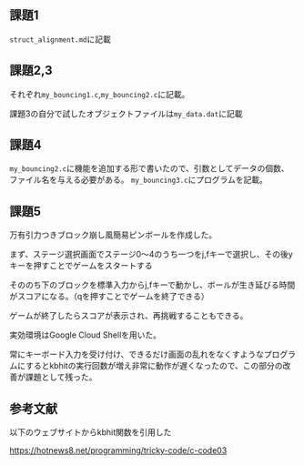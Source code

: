## 課題1
`struct_alignment.md`に記載

## 課題2,3
それぞれ`my_bouncing1.c`,`my_bouncing2.c`に記載。

課題3の自分で試したオブジェクトファイルは`my_data.dat`に記載

## 課題4
`my_bouncing2.c`に機能を追加する形で書いたので、引数としてデータの個数、ファイル名を与える必要がある。
`my_bouncing3.c`にプログラムを記載。

## 課題5
万有引力つきブロック崩し風簡易ピンボールを作成した。

まず、ステージ選択画面でステージ0～4のうち一つをj,fキーで選択し、その後yキーを押すことでゲームをスタートする

そののち下のブロックを標準入力からj,fキーで動かし、ボールが生き延びる時間がスコアになる。（qを押すことでゲームを終了できる）

ゲームが終了したらスコアが表示され、再挑戦することもできる。

実効環境はGoogle Cloud Shellを用いた。

常にキーボード入力を受け付け、できるだけ画面の乱れをなくすようなプログラムにするとkbhitの実行回数が増え非常に動作が遅くなったので、この部分の改善が課題として残った。
## 参考文献
以下のウェブサイトからkbhit関数を引用した

https://hotnews8.net/programming/tricky-code/c-code03

